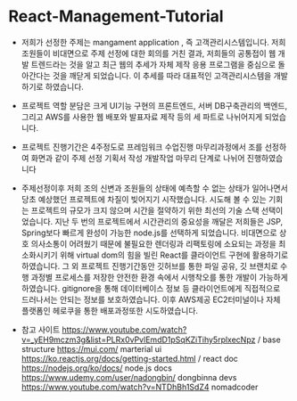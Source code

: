 # React-Management-Tutorial


- 저희가 선정한 주제는 mangament application , 즉 고객관리시스템입니다. 저희 조원들이 비대면으로 주제 선정에 대한 회의를 거친 결과, 저희들의 공통접이 웹 개발 트렌드라는 것을 알고 최근 웹의 추세가 자체 제작 응용 프로그램을 중심으로 돌아간다는 것을 깨닫게 되었습니다. 이 추세를 따라 대표적인 고객관리시스템을 개발하기로 하였습니다.

- 프로젝트 역할 분담은 크게 UI기능 구현의 프론트엔드, 서버 DB구축관리의 백엔드, 그리고 AWS를 사용한 웹 배포와 발표자료 제작 등의 세 파트로 나뉘어지게 되었습니다.

- 프로젝트 진행기간은 4주정도로 프레임워크 수업진행 마무리과정에서 조를 선정하여 화면과 같이 주제 선정 기획서 작성 개발작업 마무리 단계로 나뉘어 진행하였습니다

- 주제선정이후 저희 조의 신변과 조원들의 상태에 예측할 수 없는 상태가 일어나면서 당초 예상했던 프로젝트에 차질이 빚어지기 시작했습니다. 시도해 볼 수 있는 기회는 프로젝트의 규모가 크지 않으며 시간을 절약하기 위한 최선의 기술 스택 선택이었습니다. 지난 두 번의 프로젝트에서 시간관리의 중요성을 깨달은 저희들은 JSP, Spring보다 빠르게 완성이 가능한 node.js를 선택하게 되었습니다. 비대면으로 상호 의사소통이 어려웠기 때문에 불필요한 렌더링과 리팩토링에 소요되는 과정을 최소화시키기 위해 virtual dom의 힘을 빌린 React를 클라이언트 구현에 활용하기로 하였습니다. 그 외 프로젝트 진행기간동안 깃허브를 통한 파일 공유, 깃 브랜치로 수행 과정별 프로세스를 저장한 안전한 환경 속에서 시행착오를 통한 개발이 가능하게 하였습니다. gitignore을 통해 데이터베이스 정보 등 클라이언트에게 직접적으로 드러나서는 안되는 정보를 보호하였습니다. 이후 AWS제공 EC2터미널이나 자체 플랫폼인 헤로쿠을 통한 배포과정또한 시도하였습니다.

- 참고 사이트
https://www.youtube.com/watch?v=_yEH9mczm3g&list=PLRx0vPvlEmdD1pSqKZiTihy5rplxecNpz / base structure
https://mui.com/ marterial ui  
https://ko.reactjs.org/docs/getting-started.html / react doc 
https://nodejs.org/ko/docs/ node.js docs 
https://www.udemy.com/user/nadongbin/ dongbinna devs 
https://www.youtube.com/watch?v=NTDhBh1SdZ4 nomadcoder

